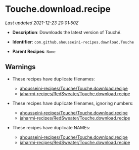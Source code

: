 # Touche.download.recipe

_Last updated 2021-12-23 20:01:50Z_

- **Description**: Downloads the latest version of Touché.

- **Identifier**: `com.github.ahousseini-recipes.download.Touche`

- **Parent Recipes**: `None`


## Warnings

- These recipes have duplicate filenames:
    - [ahousseini-recipes/Touche/Touche.download.recipe](/autopkg-dupe-tracker/ahousseini-recipes/Touche/Touche.download.recipe)
    - [jaharmi-recipes/RedSweater/Touche.download.recipe](/autopkg-dupe-tracker/jaharmi-recipes/RedSweater/Touche.download.recipe)

- These recipes have duplicate filenames, ignoring numbers:
    - [ahousseini-recipes/Touche/Touche.download.recipe](/autopkg-dupe-tracker/ahousseini-recipes/Touche/Touche.download.recipe)
    - [jaharmi-recipes/RedSweater/Touche.download.recipe](/autopkg-dupe-tracker/jaharmi-recipes/RedSweater/Touche.download.recipe)

- These recipes have duplicate NAMEs:
    - [ahousseini-recipes/Touche/Touche.download.recipe](/autopkg-dupe-tracker/ahousseini-recipes/Touche/Touche.download.recipe)
    - [jaharmi-recipes/RedSweater/Touche.download.recipe](/autopkg-dupe-tracker/jaharmi-recipes/RedSweater/Touche.download.recipe)